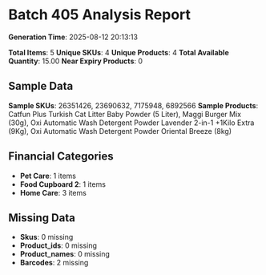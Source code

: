 # Batch 405 Analysis Report

**Generation Time**: 2025-08-12 20:13:13

**Total Items**: 5
**Unique SKUs**: 4
**Unique Products**: 4
**Total Available Quantity**: 15.00
**Near Expiry Products**: 0

## Sample Data
**Sample SKUs**: 26351426, 23690632, 7175948, 6892566
**Sample Products**: Catfun Plus Turkish Cat Litter Baby Powder (5 Liter), Maggi Burger Mix (30g), Oxi Automatic Wash Detergent Powder Lavender 2-in-1 +1Kilo Extra (9Kg), Oxi Automatic Wash Detergent Powder Oriental Breeze (8kg)

## Financial Categories
- **Pet Care**: 1 items
- **Food Cupboard 2**: 1 items
- **Home Care**: 3 items

## Missing Data
- **Skus**: 0 missing
- **Product_ids**: 0 missing
- **Product_names**: 0 missing
- **Barcodes**: 2 missing
